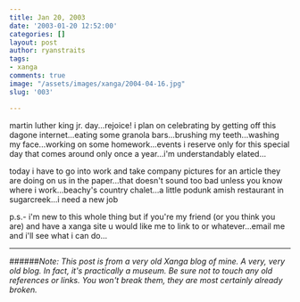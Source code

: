 ```yaml
---
title: Jan 20, 2003
date: '2003-01-20 12:52:00'
categories: []
layout: post
author: ryanstraits
tags:
- xanga
comments: true
image: "/assets/images/xanga/2004-04-16.jpg"
slug: '003'

---
```

martin luther king jr. day...rejoice! i plan on celebrating by getting off this dagone internet...eating some granola bars...brushing my teeth...washing my face...working on some homework...events i reserve only for this special day that comes around only once a year...i'm understandably elated...

<!-- break -->

today i have to go into work and take company pictures for an article they are doing on us in the paper...that doesn't sound too bad unless you know where i work...beachy's country chalet...a little podunk amish restaurant in sugarcreek...i need a new job

p.s.- i'm new to this whole thing but if you're my friend (or you think you are) and have a xanga site u would like me to link to or whatever...email me and i'll see what i can do...

---

######*Note: This post is from a very old Xanga blog of mine. A very, very old blog. In fact, it's practically a museum. Be sure not to touch any old references or links. You won't break them, they are most certainly already broken.*